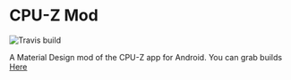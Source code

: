# CPU-Z Mod
![Travis build](https://api.travis-ci.com/AlissonLauffer/cpu-z_mod.svg?branch=master)

A Material Design mod of the CPU-Z app for Android. You can grab builds [Here](https://t.me/cpuzmod)
